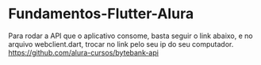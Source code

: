 # Fundamentos-Flutter-Alura
Para rodar a API que o aplicativo consome, basta seguir o link abaixo, e no arquivo webclient.dart, trocar no link pelo seu ip do seu computador.
https://github.com/alura-cursos/bytebank-api


